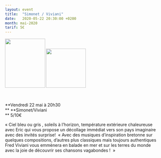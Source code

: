 ```yaml
---
layout: event
title:  "Simonet / Viviani"
date:   2020-05-22 20:30:00 +0200
month: mai-2020
tarif: 5€
---
```

**[<img class=" wp-image-5283 alignleft" src="http://localhost/wpagendarts/wp-content/uploads/2018/08/viviani.jpg?w=300" alt="" width="133" height="162" />](http://localhost/wpagendarts/wp-content/uploads/2018/08/viviani.jpg) [<img class=" wp-image-5282 alignleft" src="http://localhost/wpagendarts/wp-content/uploads/2018/08/simonet.jpg?w=300" alt="" width="132" height="129" />](http://localhost/wpagendarts/wp-content/uploads/2018/08/simonet.jpg)**

&nbsp;

**Vendredi 22 mai à 20h30  
** **Simonet/Viviani  
** <span style="font-weight:400;">5/10€</span>

<span style="font-weight:400;">« Ciel bleu ou gris , soleils à l’horizon, température extérieure chaleureuse avec Eric qui vous propose un décollage immédiat vers son pays imaginaire avec des invités surprise!  « Avec des musiques d’inspiration bretonne sur quelques compositions, d’autres plus classiques mais toujours authentiques Fred Viviani vous emmènera en balade en mer et sur les terres du monde avec la joie de découvrir ses chansons vagabondes !  »</span>